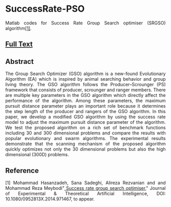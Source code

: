 # SuccessRate-PSO
<p align="justify"> Matlab codes for Success Rate Group Search optimiser (SRGSO) algorithm<a href="http://www.tandfonline.com/doi/full/10.1080/0952813X.2014.971467"  target="_blank">[1]</a>. </p>
<h2><a href="http://cs.pitt.edu/~hasanzadeh/files/papers/2016-TANDF-SRGSO.pdf" target="_blank">Full Text</a></h2>
<h2><a id="abstract" class="anchor" href="#abstract" aria-hidden="true"><span class="octicon octicon-link"></span></a>Abstract</h2>

<p align="justify"> The Group Search Optimizer (GSO) algorithm is a new-found Evolutionary Algorithm (EA) which is inspired by animal searching behavior and group living theory. The GSO algorithm follows the Producer–Scrounger (PS) framework that consists of producer, scrounger and ranger members. There are multiple key parameters in the GSO algorithm which directly affect the performance of the algorithm. Among these parameters, the maximum pursuit distance parameter plays an important role because it determines the step length of the producer and rangers of the GSO algorithm. In this paper, we develop a modified GSO algorithm by using the success rate model to adjust the maximum pursuit distance parameter of the algorithm. We test the proposed algorithm on a rich set of benchmark functions including 30 and 300 dimensional problems and compare the results with popular evolutionary and swarm algorithms.  The experimental results demonstrate that the scanning mechanism of the proposed algorithm quickly optimizes not only the 30 dimensional problems but also the high dimensional (300D) problems. </p>

<h2><a id="reference" class="anchor" href="#reference" aria-hidden="true"><span class="octicon octicon-link"></span></a>Reference</h2>


<p align="justify"> [1] Mohammad Hasanzadeh, Sana Sadeghi, Alireza Rezvanian and and Mohammad Reza Meybodi"<a href="http://www.tandfonline.com/doi/full/10.1080/0952813X.2014.971467"  target="_blank"> Success rate group search optimiser</a>," Journal of Experimental & Theoretical Artificial Intelligence, DOI: 10.1080/0952813X.2014.971467, to appear.</p>


